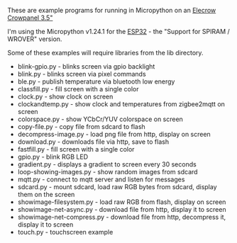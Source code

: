 These are example programs for running in Micropython on an [Elecrow Crowpanel 3.5"](https://www.elecrow.com/esp32-display-3-5-inch-hmi-display-spi-tft-lcd-touch-screen.html)

I'm using the Micropython v1.24.1 for the [ESP32](https://micropython.org/download/ESP32_GENERIC/) - the "Support for SPIRAM / WROVER" version.

Some of these examples will require libraries from the lib directory.

* blink-gpio.py - blinks screen via gpio backlight
* blink.py - blinks screen via pixel commands
* ble.py - publish temperature via bluetooth low energy
* classfill.py - fill screen with a single color
* clock.py - show clock on screen
* clockandtemp.py - show clock and temperatures from zigbee2mqtt on screen
* colorspace.py - show YCbCr/YUV colorspace on screen
* copy-file.py - copy file from sdcard to flash
* decompress-image.py - load png file from http, display on screen
* download.py - downloads file via http, save to flash
* fastfill.py - fill screen with a single color
* gpio.py - blink RGB LED
* gradient.py - displays a gradient to screen every 30 seconds
* loop-showing-images.py - show random images from sdcard
* mqtt.py - connect to mqtt server and listen for messages
* sdcard.py - mount sdcard, load raw RGB bytes from sdcard, display them on the screen
* showimage-filesystem.py - load raw RGB from flash, display on screen
* showimage-net-async.py - download file from http, display it to screen
* showimage-net-compress.py - download file from http, decompress it, display it to screen
* touch.py - touchscreen example
